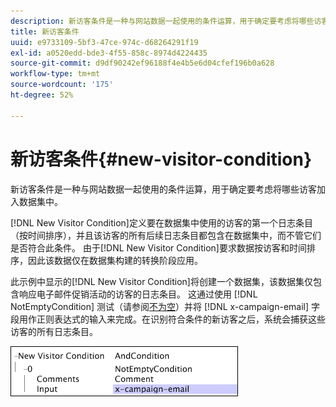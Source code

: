 ```yaml
---
description: 新访客条件是一种与网站数据一起使用的条件运算，用于确定要考虑将哪些访客加入数据集中。
title: 新访客条件
uuid: e9733109-5bf3-47ce-974c-d68264291f19
exl-id: a0520edd-bde3-4f55-858c-8974d4224435
source-git-commit: d9df90242ef96188f4e4b5e6d04cfef196b0a628
workflow-type: tm+mt
source-wordcount: '175'
ht-degree: 52%

---
```


# 新访客条件{#new-visitor-condition}

新访客条件是一种与网站数据一起使用的条件运算，用于确定要考虑将哪些访客加入数据集中。

[!DNL New Visitor Condition]定义要在数据集中使用的访客的第一个日志条目（按时间排序），并且该访客的所有后续日志条目都包含在数据集中，而不管它们是否符合此条件。 由于[!DNL New Visitor Condition]要求数据按访客和时间排序，因此该数据仅在数据集构建的转换阶段应用。

此示例中显示的[!DNL New Visitor Condition]将创建一个数据集，该数据集仅包含响应电子邮件促销活动的访客的日志条目。 这通过使用 [!DNL NotEmptyCondition] 测试（请参阅[不为空](../../../../home/c-dataset-const-proc/c-conditions/c-test-ops/c-test-op-con.md#section-1decb9d887894073a1b6b3d985729ac8)）并将 [!DNL x-campaign-email] 字段用作正则表达式的输入来完成。在识别符合条件的新访客之后，系统会捕获这些访客的所有日志条目。

![](assets/cfg_Transformation_NewVisitorCondition.png)
